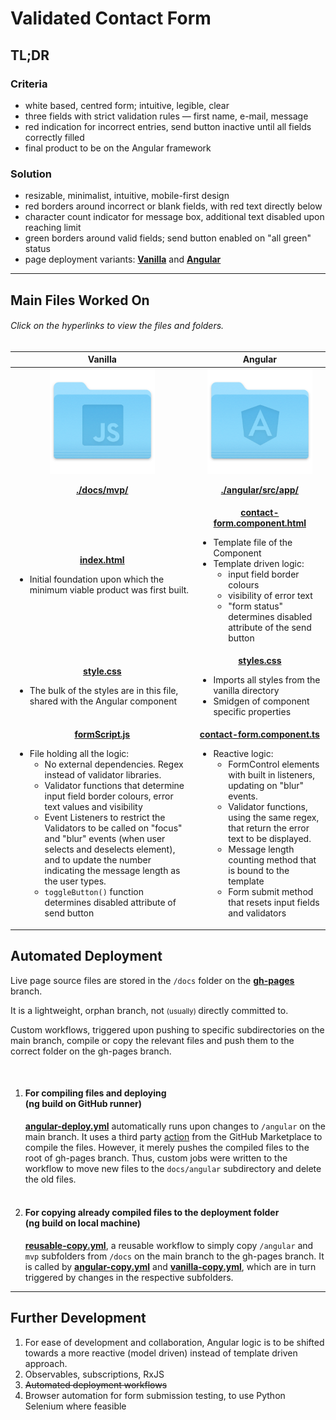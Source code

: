 <h1>Validated Contact Form</h1>

<h2>TL;DR</h2>

<h3>Criteria</h3>

<ul>
  <li>white based, centred form; intuitive, legible, clear</li>
	<li>three fields with strict validation rules — first name, e-mail, message</li>
  <li>red indication for incorrect entries, send button inactive until all fields correctly filled</li>
  <li>final product to be on the Angular framework</li>
</ul>

<h3>Solution</h3>

<ul>
	<li>resizable, minimalist, intuitive, mobile-first design </li>
  <li>red borders around incorrect or blank fields, with red text directly below</li>
  <li>character count indicator for message box, additional text disabled upon reaching limit</li>
  <li>green borders around valid fields; send button enabled on "all green" status</li>
  <li>page deployment variants: <a href="https://schmwong.github.io/azalea-contact-page/mvp"><b>Vanilla</b></a>  and  <a href="https://schmwong.github.io/azalea-contact-page/angular/"><b>Angular</b></a></li>
</ul>


<hr>

<h2>Main Files Worked On</h2>

<h6>Click on the hyperlinks to view the files and folders.</h6>

<table>
  <thead align="center">
    <tr>
      <th>Vanilla</th>
      <th>Angular</th>
    </tr>
  </thead>
  <tbody align="center">
    <tr>
    	<td>
        <a href="https://github.com/schmwong/azalea-contact-page/tree/main/docs/mvp">
          <img src="./readme-assets/javascript-folder.png" height=168px />
          <p><b>./docs/mvp/</b></p>
        </a>
      </td>
      <td>
        <a href="https://github.com/schmwong/azalea-contact-page/tree/main/angular/src/app">
        	<img src="./readme-assets/angular-folder.png" height=168px />
          <p><b>./angular/src/app/</b></p>
        </a>
      </td>
    </tr>
    <tr>
    	<td>
        <a href="https://github.com/schmwong/azalea-contact-page/blob/main/docs/mvp/index.html">
          <b>index.html</b>
        </a>
				<ul align="left">
          <li>
            Initial foundation upon which the 
            minimum viable product was first built.
          </li>
        </ul>
      </td>
      <td>
        <a href="https://github.com/schmwong/azalea-contact-page/blob/main/angular/src/app/contact-form.component.html">
          <b>contact-form.component.html</b>
        </a>
        <ul align="left">
          <li>Template file of the Component</li>
          <li>Template driven logic:
            <ul>
              <li>input field border colours</li>
              <li>visibility of error text</li>
              <li>"form status" determines disabled attribute of the send button</li>
            </ul>
          </li>
        </ul>
      </td>		
    </tr>
    <tr>
      <td>
        <a href="https://github.com/schmwong/azalea-contact-page/blob/main/docs/mvp/style.css">
          <b>style.css</b>
        </a>
        <ul align="left">
        	<li>The bulk of the styles are in this file, shared with the Angular component</li>
        </ul>
      </td>
      <td>
        <a href="https://github.com/schmwong/azalea-contact-page/blob/main/angular/src/styles.css">
          <b>styles.css</b>
        </a>
        <ul align="left">
          <li>Imports all styles from the vanilla directory</li>
          <li>Smidgen of component specific properties</li>
        </ul>
      </td>
    </tr>
    <tr>
      <td>
        <a href="https://github.com/schmwong/azalea-contact-page/blob/main/docs/mvp/formScript.js">
          <b>formScript.js</b>
        </a>
        <ul align="left">
          <li>File holding all the logic:
          	<ul>
              <li>No external dependencies. Regex instead of validator libraries.</li>
              <li>
                Validator functions that determine input field border colours, error text values and visibility
              </li>
              <li>
                Event Listeners to restrict the Validators to be called on "focus" and "blur" events (when user selects and deselects element), and to update the number indicating the message length as the user types.
              </li>
              <li><code>toggleButton()</code> function determines disabled attribute of send button</li>
            </ul>
          </li>
        </ul>
      </td>
      <td>
        <a href="https://github.com/schmwong/azalea-contact-page/blob/main/angular/src/app/contact-form.component.ts">
          <b>contact-form.component.ts</b>
        </a>
        <ul align="left">
          <li>Reactive logic:
            <ul>
              <li>FormControl elements with built in listeners, updating on "blur" events.</li>
              <li>
                Validator functions, using the same regex, that return the 
                error text to be displayed.
              </li>
              <li>Message length counting method that is bound to the template</li>
              <li>Form submit method that resets input fields and validators</li>
            </ul>
          </li>
        </ul>
      </td>
    </tr>
  </tbody>
</table>



<h2>Automated Deployment</h2>

<p>Live page source files are stored in the  <code>/docs</code>  folder on the <a href="https://github.com/schmwong/azalea-contact-page/tree/gh-pages"><b>gh-pages</b></a> branch.</p>

<p> It is a lightweight, orphan branch, not <small> (usually) </small> directly committed to.</p>

<p>Custom workflows, triggered upon pushing to specific subdirectories on the main branch, compile or copy the relevant files and push them to the correct folder on the gh-pages branch.</p> <br>

<ol>
  <li>
    <h4>For compiling files and deploying <br>(ng build on GitHub runner)</h4>
    <a href="https://github.com/schmwong/azalea-contact-page/blob/main/.github/workflows/angular-deploy.yml"><b>angular-deploy.yml</b></a> automatically runs upon changes to <code>/angular</code> on the main branch. It uses a third party <a href="https://github.com/marketplace/actions/angular-deploy-gh-pages-actions">action</a> from the GitHub Marketplace to compile the files. However, it merely pushes the compiled files to the root of gh-pages branch. Thus, custom jobs were written to the workflow to move new files to the <code>docs/angular</code> subdirectory and delete the old files.
  </li>
  <br>
  <li>
    <h4>For copying already compiled files to the deployment folder <br>(ng build on local machine)</h4>
    <a href="https://github.com/schmwong/azalea-contact-page/blob/main/.github/workflows/reusable-copy.yml"><b>reusable-copy.yml</b></a>, a reusable workflow to simply copy <code>/angular</code> and <code>mvp</code> subfolders from <code>/docs</code> on the main branch to the gh-pages branch. It is called by <a href="https://github.com/schmwong/azalea-contact-page/blob/main/.github/workflows/angular-copy.yml"><b>angular-copy.yml</b></a> and <a href="https://github.com/schmwong/azalea-contact-page/blob/main/.github/workflows/vanilla-copy.yml"><b>vanilla-copy.yml</b></a>, which are in turn triggered by changes in the respective subfolders.
  </li>
</ol>



<hr>

<h2>Further Development</h2>

<ol>
  <li>
    For ease of development and collaboration,
    Angular logic is to be shifted towards a more reactive (model driven) instead of template driven approach.
  </li>
  <li>Observables, subscriptions, RxJS</li>
  <s><li>Automated deployment workflows</li></s>
  <li>Browser automation for form submission testing, to use Python Selenium where feasible</li>
</ol>




